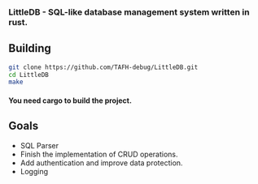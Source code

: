 ### LittleDB - SQL-like database management system written in rust.
## Building
```bash
git clone https://github.com/TAFH-debug/LittleDB.git
cd LittleDB
make
```
#### You need cargo to build the project.

## Goals
* SQL Parser
* Finish the implementation of CRUD operations.
* Add authentication and improve data protection.
* Logging